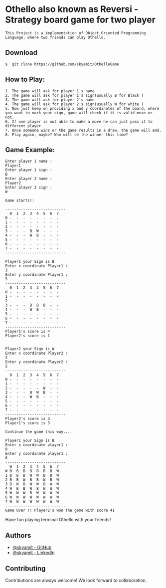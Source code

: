 # Othello also known as Reversi - Strategy board game for two player 

```This Project is a implementation of Object Oriented Programming Language, where two friends can play Othello.```

## Download 

`$  git clone https://github.com/skyamit/OthelloGame`

## How to Play:
```
1. The game will ask for player 1's name
2. The game will ask for player 1's sign(usually B for Black )
3. The game will ask for player 2's name
4. The game will ask for player 2's sign(usually W for white )
5. Now just keep on providing x and y coordinates of the board, where you want to mark your sign, game will check if it is valid move or not.
6. If one player is not able to make a move he can just pass it to different player.
7. Once someone wins or the game results in a draw, the game will end.
8. Play again, maybe? Who will be the winner this time?
```
## Game Example:
```
Enter player 1 name : 
Player1
Enter player 1 sign : 
B
Enter player 2 name : 
Player2
Enter player 2 sign : 
W

Game starts!!

---------------------------  
  0  1  2  3  4  5  6  7     
0 -  -  -  -  -  -  -  -     
1 -  -  -  -  -  -  -  -     
2 -  -  -  -  -  -  -  -     
3 -  -  -  B  W  -  -  -     
4 -  -  -  W  B  -  -  -     
5 -  -  -  -  -  -  -  -     
6 -  -  -  -  -  -  -  -     
7 -  -  -  -  -  -  -  -     
---------------------------  

Player1 your Sign is B       
Enter x coordinate Player1 : 
3
Enter y coordinate Player1 : 
5
---------------------------
  0  1  2  3  4  5  6  7   
0 -  -  -  -  -  -  -  -   
1 -  -  -  -  -  -  -  -   
2 -  -  -  -  -  -  -  -
3 -  -  -  B  B  B  -  -
4 -  -  -  W  B  -  -  -
5 -  -  -  -  -  -  -  -
6 -  -  -  -  -  -  -  -
7 -  -  -  -  -  -  -  -
---------------------------
Player1's score is 4
Player2's score is 1


Player2 your Sign is W
Enter x coordinate Player2 :
2
Enter y coordinate Player2 : 
5
---------------------------
  0  1  2  3  4  5  6  7
0 -  -  -  -  -  -  -  -
1 -  -  -  -  -  -  -  -
2 -  -  -  -  -  W  -  -
3 -  -  -  B  W  B  -  -
4 -  -  -  W  B  -  -  -
5 -  -  -  -  -  -  -  -
6 -  -  -  -  -  -  -  -
7 -  -  -  -  -  -  -  -
---------------------------
Player2's score is 3
Player1's score is 3

Continue the game this way....

Player1 your Sign is B
Enter x coordinate player1 :
0
Enter y coordinate player1 :
6
---------------------------
  W  1  2  3  4  5  6  7
W B  B  B  B  B  B  B  W
1 B  B  B  W  W  B  B  W
2 B  B  W  B  B  W  B  W
3 B  W  B  W  W  B  W  W
4 W  B  B  W  B  W  W  W
5 W  W  W  B  W  W  W  W
6 W  W  W  W  W  W  W  W
7 W  W  W  W  W  W  W  W
---------------------------
Game Over !! Player2's won the game with score 41

```

Have fun playing terminal Othello with your friends!

## Authors

- [@skyamit - GitHub](https://www.github.com/skyamit)
- [@skyamit - LinkedIn](https://www.linkedin.com/in/skyamit)


## Contributing

Contributions are always welcome! We look forward to collaboration.
